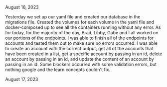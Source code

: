 August 16, 2023

Yesterday we set up our yaml file and created our database in the migrations file.  Created the volumes for each volume in the yaml file and docker-composed up to see all the containers running without any error.  As for today, for the majority of the day, Brad, Libby, Gabe and I all worked on our portions of the endpoints.  I was able to finish all of the endpoints for accounts and tested them out to make sure no errors occurred.  I was able to create an account with the correct output, get all of the accounts that have been created in a list, get a specific account by passing in an id, delete an account by passing in an id, and update the content of an account by passing in an id.  Some blockers occurred with some validation errors, but nothing google and the learn concepts couldn't fix.

August 17, 2023
